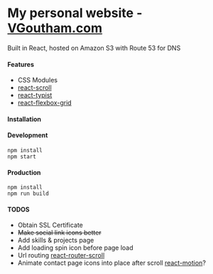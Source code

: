 # My personal website - [VGoutham.com](http://www.vgoutham.com)

Built in React, hosted on Amazon S3 with Route 53 for DNS

#### Features

- CSS Modules
- [react-scroll](https://github.com/fisshy/react-scroll)
- [react-typist](https://github.com/jstejada/react-typist)
- [react-flexbox-grid](https://github.com/roylee0704/react-flexbox-grid)

#### Installation

>
#### Development
```
npm install
npm start
```
#### Production
```
npm install
npm run build
```

#### TODOS

- Obtain SSL Certificate
- ~~Make social link icons better~~
- Add skills & projects page
- Add loading spin icon before page load
- Url routing [react-router-scroll](https://github.com/taion/react-router-scroll)
- Animate contact page icons into place after scroll [react-motion](https://github.com/chenglou/react-motion)?
